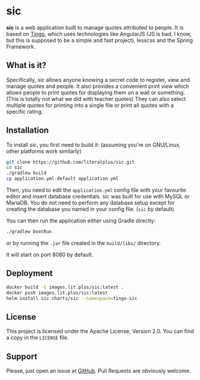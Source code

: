 # sic

__sic__ is a web application built to manage quotes attributed to people. It is based on 
[Tingo](https://github.com/literalplus/tingo), which uses technologies like AngularJS (JS is bad,
I know, but this is supposed to be a simple and fast project), lesscss and the Spring Framework.

## What is it?

Specifically, _sic_ allows anyone knowing a secret code to register, view and manage quotes and people.
It also provides a convenient print view which allows people to print quotes for displaying them on a
wall or something. (This is totally not what we did with teacher quotes) They can also select multiple quotes for printing into a single file or print
all quotes with a specific rating.

## Installation

To install _sic_, you first need to build it: (assuming you're on GNU/Linux, other platforms work similarly)

````bash
git clone https://github.com/literalplus/sic.git
cd sic
./gradlew build
cp application.yml-default application.yml
````

Then, you need to edit the `application.yml` config file with your favourite editor and insert database credentials.
sic was built for use with MySQL or MariaDB. You do not need to perform any database setup except for creating the
database you named in your config file. (`sic` by default)

You can then run the application either using Gradle directly:

````bash
./gradlew bootRun
````

or by running the `.jar` file created in the `build/libs/` directory.

It will start on port 8080 by default.

## Deployment

```bash
docker build -t images.lit.plus/sic:latest .
docker push images.lit.plus/sic:latest
helm install sic charts/sic --namespace=tingo-sic
```

## License

This project is licensed under the Apache License, Version 2.0. You can find a copy in the `LICENSE` file.

## Support

Please, just open an issue at [GitHub](https://github.com/literalplus/sic/issues). Pull Requests are obviously welcome. 
